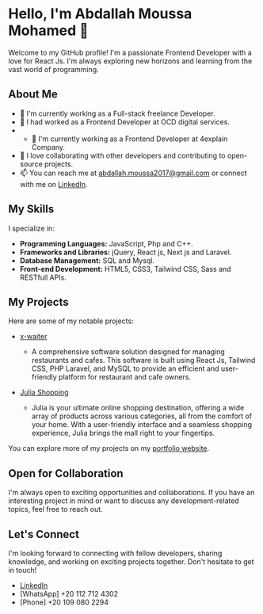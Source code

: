 # Hello, I'm Abdallah Moussa Mohamed 👋

Welcome to my GitHub profile! I'm a passionate Frontend Developer with a love for React Js. I'm always exploring new horizons and learning from the vast world of programming.

## About Me

- 🔭 I'm currently working as a Full-stack freelance Developer.
- 🌱 I had worked as a Frontend Developer at OCD digital services.
- - 🔭 I'm currently working as a Frontend Developer at 4explain Company.
- 👯 I love collaborating with other developers and contributing to open-source projects.
- 📫 You can reach me at abdallah.moussa2017@gmail.com
      or connect with me on [LinkedIn](https://www.linkedin.com/in/abdallah-moussa/).
  
## My Skills

I specialize in:

- **Programming Languages:** JavaScript, Php and C++.
- **Frameworks and Libraries:** jQuery, React js, Next js and Laravel.
- **Database Management:** SQL and Mysql.
- **Front-end Development:** HTML5, CSS3, Tailwind CSS, Sass and RESTfull APIs.


## My Projects

Here are some of my notable projects:

- [x-waiter](https://xwaiter.com/)
    - A comprehensive software solution designed for managing restaurants and cafes. This software is built using React Js, Tailwind CSS, PHP Laravel, and MySQL to provide an efficient and user-friendly platform for restaurant and cafe owners.
      
- [Julia Shopping](https://julia-shopping.vercel.app/)
   - Julia is your ultimate online shopping destination, offering a wide array of products across various categories, all from the comfort of your home. With a user-friendly interface and a seamless shopping experience, Julia brings the mall right to your fingertips.
     
You can explore more of my projects on my [portfolio website](https://abdallah-moussa.vercel.app/).

## Open for Collaboration

I'm always open to exciting opportunities and collaborations. If you have an interesting project in mind or want to discuss any development-related topics, feel free to reach out.

## Let's Connect

I'm looking forward to connecting with fellow developers, sharing knowledge, and working on exciting projects together. Don't hesitate to get in touch!

- [LinkedIn](https://www.linkedin.com/in/abdallah-moussa/)
- [WhatsApp] +20 112 712 4302
- [Phone] +20 109 080 2294 


